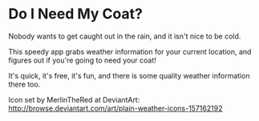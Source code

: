 Do I Need My Coat?
========================

Nobody wants to get caught out in the rain, and it isn't nice to be cold.

This speedy app grabs weather information for your current location, and figures out if you're going to need your coat!

It's quick, it's free, it's fun, and there is some quality weather information there too.

Icon set by MerlinTheRed at DeviantArt: http://browse.deviantart.com/art/plain-weather-icons-157162192
